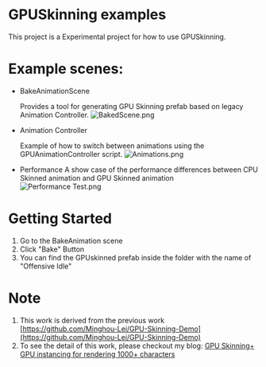 # GPUSkinning examples

This project is a Experimental project for how to use GPUSkinning. 

# Example scenes:

- BakeAnimationScene

  Provides a tool for generating GPU Skinning prefab based on legacy Animation Controller.
   ![BakedScene.png](Img/BakedScene.png)
- Animation Controller
  
  Example of how to switch between animations using the GPUAnimationController script.
   ![Animations.png](Img/Animations.png)  
    
- Performance
    A show case of the performance differences between CPU Skinned animation and GPU Skinned animation  
     ![Performance Test.png](Img/Performance%20Test.png)

# Getting Started

1. Go to the BakeAnimation scene
2. Click "Bake" Button
3. You can find the GPUskinned prefab inside the folder with the name of "Offensive Idle"

# Note

1. This work is derived from the previous work [https://github.com/Minghou-Lei/GPU-Skinning-Demo](https://github.com/Minghou-Lei/GPU-Skinning-Demo)
2. To see the detail of this work, please checkout my blog: [GPU Skinning+ GPU instancing for rendering 1000+ characters](https://big-bro222.github.io/blog/gpu-skinning)

